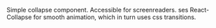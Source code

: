 Simple collapse component. Accessible for screenreaders. 
ses React-Collapse for smooth animation, which in turn uses 
css transitions.
